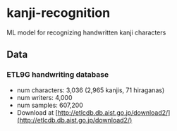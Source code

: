 # kanji-recognition

ML model for recognizing handwritten kanji characters

## Data

### ETL9G handwriting database 
- num characters: 3,036 (2,965 kanjis, 71 hiraganas)
- num writers: 4,000
- num samples: 607,200
- Download at [http://etlcdb.db.aist.go.jp/download2/](http://etlcdb.db.aist.go.jp/download2/)